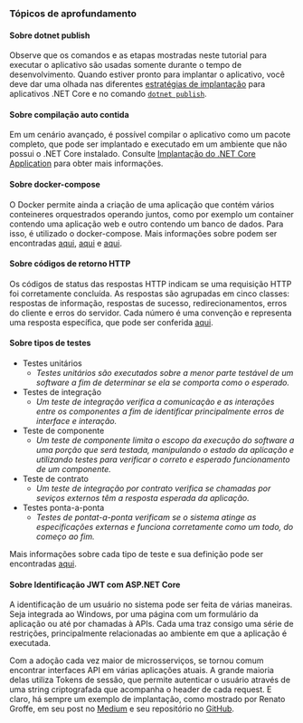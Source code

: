 ### Tópicos de aprofundamento



#### Sobre dotnet publish

Observe que os comandos e as etapas mostradas neste tutorial para executar o aplicativo são usadas somente durante o tempo de desenvolvimento. Quando estiver pronto para implantar o aplicativo, você deve dar uma olhada nas diferentes [estratégias de implantação](https://docs.microsoft.com/pt-br/dotnet/core/deploying/index) para aplicativos .NET Core e no comando [`dotnet publish`](https://docs.microsoft.com/pt-br/dotnet/core/tools/dotnet-publish).

#### Sobre compilação auto contida

Em um cenário avançado, é possível compilar o aplicativo como um pacote completo, que pode ser implantado e executado em um ambiente que não possui o .NET Core instalado. Consulte [Implantação do .NET Core Application](https://docs.microsoft.com/pt-br/dotnet/core/deploying/index) para obter mais informações.

#### Sobre docker-compose

O Docker permite ainda a criação de uma aplicação que contém vários conteineres orquestrados operando juntos, como por exemplo um container contendo uma aplicação web e outro contendo um banco de dados. Para isso, é utilizado o docker-compose. Mais informações sobre podem ser encontradas [aqui](https://docs.docker.com/compose/overview/), [aqui](https://imasters.com.br/banco-de-dados/docker-compose-o-que-e-para-que-serve-o-que-come) e [aqui](https://www.mundodocker.com.br/docker-compose/).

#### Sobre códigos de retorno HTTP

Os códigos de status das respostas HTTP indicam se uma requisição HTTP foi corretamente concluída. As respostas são agrupadas em cinco classes: respostas de informação, respostas de sucesso, redirecionamentos, erros do cliente e erros do servidor. Cada número é uma convenção e representa uma resposta específica, que pode ser conferida [aqui](https://developer.mozilla.org/pt-BR/docs/Web/HTTP/Status).

#### Sobre tipos de testes

- Testes unitários
  - *Testes unitários são executados sobre a menor parte testável de um software a fim de determinar se ela se comporta como o esperado.*
- Testes de integração
  - *Um teste de integração verifica a comunicação e as interações entre os componentes a fim de identificar principalmente erros de interface e interação.*
- Teste de componente
  - *Um teste de componente limita o escopo da execução do software a uma porção que será testada, manipulando o estado da aplicação e utilizando testes para verificar o correto e esperado funcionamento de um componente.*
- Teste de contrato
  - *Um teste de integração por contrato verifica se chamadas por seviços externos têm a resposta esperada da aplicação.*
- Testes ponta-a-ponta
  - *Testes de pontat-a-ponta verificam se o sistema atinge as especificações externas e funciona corretamente como um todo, do começo ao fim.* 

Mais informações sobre cada tipo de teste e sua definição pode ser encontradas [aqui](https://martinfowler.com/articles/microservice-testing/).

#### Sobre Identificação JWT com ASP.NET Core

A identificação de um usuário no sistema pode ser feita de várias maneiras. Seja integrada ao Windows, por uma página com um formulário da aplicação ou até por chamadas à APIs. Cada uma traz consigo uma série de restrições, principalmente relacionadas ao ambiente em que a aplicação é executada.

Com a adoção cada vez maior de microsserviços, se tornou comum encontrar interfaces API em várias aplicações atuais. A grande maioria delas utiliza Tokens de sessão, que permite autenticar o usuário através de uma string criptografada que acompanha o header de cada request. E claro, há sempre um exemplo de implantação, como mostrado por Renato Groffe, em seu post no [Medium](https://medium.com/@renato.groffe/jwt-asp-net-core-2-2-exemplo-de-implementação-3e10058c1a73) e seu repositório no [GitHub](https://github.com/renatogroffe/ASPNETCore2.2_JWT-Identity).







